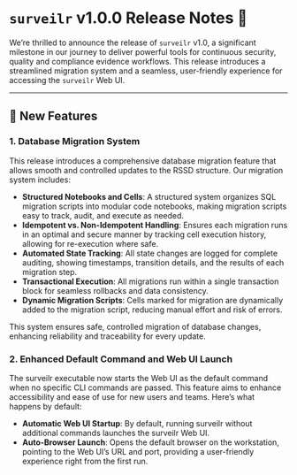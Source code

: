 # `surveilr` v1.0.0 Release Notes 🎉

We’re thrilled to announce the release of `surveilr` v1.0, a significant milestone in our journey to deliver powerful tools for continuous security, quality and compliance evidence workflows. This release introduces a streamlined migration system and a seamless, user-friendly experience for accessing the `surveilr` Web UI.

---

## 🚀 New Features

### 1. **Database Migration System**

This release introduces a comprehensive database migration feature that allows smooth and controlled updates to the RSSD structure. Our migration system includes:

- **Structured Notebooks and Cells**: A structured system organizes SQL migration scripts into modular code notebooks, making migration scripts easy to track, audit, and execute as needed.
- **Idempotent vs. Non-Idempotent Handling**: Ensures each migration runs in an optimal and secure manner by tracking cell execution history, allowing for re-execution where safe.
- **Automated State Tracking**: All state changes are logged for complete auditing, showing timestamps, transition details, and the results of each migration step.
- **Transactional Execution**: All migrations run within a single transaction block for seamless rollbacks and data consistency.
- **Dynamic Migration Scripts**: Cells marked for migration are dynamically added to the migration script, reducing manual effort and risk of errors.

This system ensures safe, controlled migration of database changes, enhancing reliability and traceability for every update.

### 2. **Enhanced Default Command and Web UI Launch**

The surveilr executable now starts the Web UI as the default command when no specific CLI commands are passed. This feature aims to enhance accessibility and ease of use for new users and teams. Here’s what happens by default:

- **Automatic Web UI Startup**: By default, running surveilr without additional commands launches the surveilr Web UI.
- **Auto-Browser Launch**: Opens the default browser on the workstation, pointing to the Web UI’s URL and port, providing a user-friendly experience right from the first run.